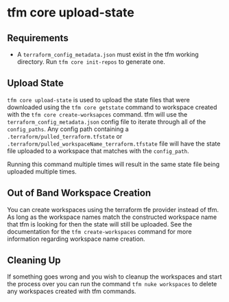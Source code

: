 # tfm core upload-state


## Requirements

- A `terraform_config_metadata.json` must exist in the tfm working directory. Run `tfm core init-repos` to generate one.

## Upload State

`tfm core upload-state` is used to upload the state files that were downloaded using the `tfm core getstate` command to workspace created with the `tfm core create-worksapces` command. tfm will use the `terraform_config_metadata.json` config file to iterate through all of the `config_paths`. Any config path containing a `.terraform/pulled_terraform.tfstate` or `.terraform/pulled_workspaceName_terraform.tfstate` file will have the state file uploaded to a workspace that matches with the `config_path`.

Running this command multiple times will result in the same state file being uploaded multiple times.

## Out of Band Workspace Creation

You can create workspaces using the terraform tfe provider instead of tfm. As long as the workspace names match the constructed workspace name that tfm is looking for then the state will still be uploaded. See the documentation for the `tfm create-workspaces` command for more information regarding workspace name creation.

## Cleaning Up

If something goes wrong and you wish to cleanup the workspaces and start the process over you can run the command `tfm nuke workspaces` to delete any workspaces created with tfm commands.

